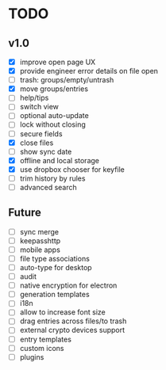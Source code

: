 # TODO

## v1.0

- [x] improve open page UX
- [x] provide engineer error details on file open
- [ ] trash: groups/empty/untrash
- [x] move groups/entries
- [ ] help/tips
- [ ] switch view
- [ ] optional auto-update
- [ ] lock without closing
- [ ] secure fields
- [x] close files
- [ ] show sync date
- [x] offline and local storage
- [x] use dropbox chooser for keyfile
- [ ] trim history by rules
- [ ] advanced search

## Future
- [ ] sync merge
- [ ] keepasshttp
- [ ] mobile apps
- [ ] file type associations
- [ ] auto-type for desktop
- [ ] audit
- [ ] native encryption for electron
- [ ] generation templates
- [ ] i18n
- [ ] allow to increase font size
- [ ] drag entries across files/to trash
- [ ] external crypto devices support
- [ ] entry templates
- [ ] custom icons
- [ ] plugins
